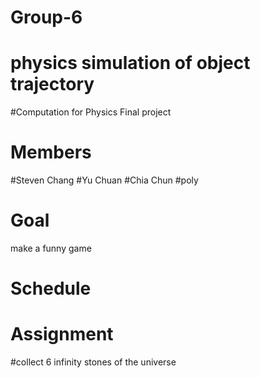 # Group-6
# physics simulation of object trajectory
#Computation for Physics Final project
# Members
#Steven Chang #Yu Chuan #Chia Chun #poly 
# Goal
make a funny game
# Schedule
# Assignment
#collect 6 infinity stones of the universe
